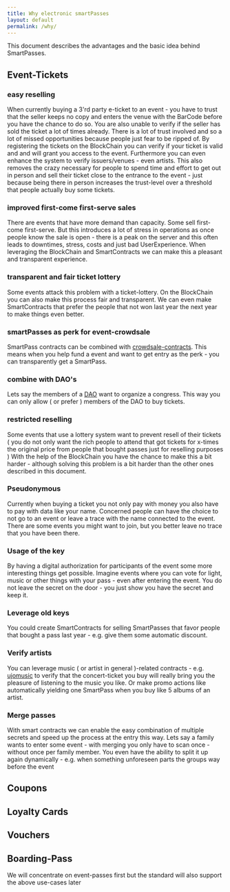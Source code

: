 ```yaml
---
title: Why electronic smartPasses
layout: default
permalink: /why/
---
```



This document describes the advantages and the basic idea behind SmartPasses.


Event-Tickets
-------------

### easy reselling

When currently buying a 3'rd party e-ticket to an event - you have to trust that the seller keeps no copy and enters the venue with the BarCode before you have the chance to do so. You are also unable to verify if the seller has sold the ticket a lot of times already. There is a lot of trust involved and so a lot of missed opportunities because people just fear to be ripped of. By registering the tickets on the BlockChain you can verify if your ticket is valid and and will grant you access to the event. Furthermore you can even enhance the system to verify issuers/venues - even artists. This also removes the crazy necessary for people to spend time and effort to get out in person and sell their ticket close to the entrance to the event - just because being there in person increases the trust-level over a threshold that people actually buy some tickets.

### improved first-come first-serve sales

There are events that have more demand than capacity. Some sell first-come first-serve. But this introduces a lot of stress in operations as once people know the sale is open - there is a peak on the server and this often leads to downtimes, stress, costs and just bad UserExperience. When leveraging the BlockChain and SmartContracts we can make this a pleasant and transparent experience.

### transparent and fair ticket lottery

Some events attack this problem with a ticket-lottery. On the BlockChain you can also make this process fair and transparent. We can even make SmartContracts that prefer the people that not won last year the next year to make things even better.

### smartPasses as perk for event-crowdsale

SmartPass contracts can be combined with [crowdsale-contracts](https://www.ethereum.org/crowdsale). This means when you help fund a event and want to get entry as the perk - you can transparently get a SmartPass.

### combine with DAO's

Lets say the members of a <a href="https://www.ethereum.org/dao">DAO</a> want to organize a congress. This way you can only allow ( or prefer ) members of the DAO to buy tickets.

### restricted reselling

Some events that use a lottery system want to prevent resell of their tickets ( you do not only want the rich people to attend that got tickets for x-times the original price from people that bought passes just for reselling purposes ) With the help of the BlockChain you have the chance to make this a bit harder - although solving this problem is a bit harder than the other ones described in this document.

### Pseudonymous

Currently when buying a ticket you not only pay with money you also have to pay with data like your name. Concerned people can have the choice to not go to an event or leave a trace with the name connected to the event. There are some events you might want to join, but you better leave no trace that you have been there.

### Usage of the key

By having a digital authorization for participants of the event some more interesting things get possible. Imagine events where you can vote for light, music or other things with your pass - even after entering the event. You do not leave the secret on the door - you just show you have the secret and keep it.

### Leverage old keys

You could create SmartContracts for selling SmartPasses that favor people that bought a pass last year - e.g. give them some automatic discount.

### Verify artists

You can leverage music ( or artist in general )-related contracts - e.g. [ujomusic](http://ujomusic.com/) to verify that the concert-ticket you buy will really bring you the pleasure of listening to the music you like. Or make promo actions like automatically yielding one SmartPass when you buy like 5 albums of an artist.

### Merge passes

With smart contracts we can enable the easy combination of multiple secrets and speed up the process at the entry this way. Lets say a family wants to enter some event - with merging you only have to scan once - without once per family member. You even have the ability to split it up again dynamically - e.g. when something unforeseen parts the groups way before the event

Coupons
-------

Loyalty Cards
-------------

Vouchers
--------

Boarding-Pass
-------------

We will concentrate on event-passes first but the standard will also support the above use-cases later
